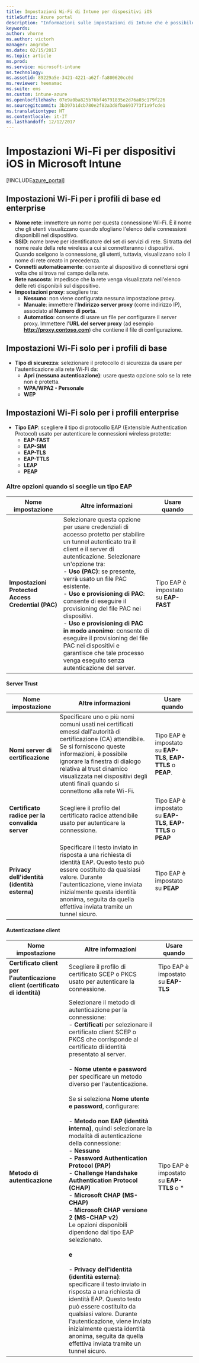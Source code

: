 ```yaml
---
title: Impostazioni Wi-Fi di Intune per dispositivi iOS
titleSuffix: Azure portal
description: "Informazioni sulle impostazioni di Intune che è possibile usare per configurare le connessioni Wi-Fi nei dispositivi iOS.\""
keywords: 
author: vhorne
ms.author: victorh
manager: angrobe
ms.date: 02/15/2017
ms.topic: article
ms.prod: 
ms.service: microsoft-intune
ms.technology: 
ms.assetid: 89229a5e-3421-4221-a62f-fa800620cc0d
ms.reviewer: heenamac
ms.suite: ems
ms.custom: intune-azure
ms.openlocfilehash: 07e9a0ba825b76bf46791835e2d76a03c179f226
ms.sourcegitcommit: 3b397b1dcb780e2f82a3d8fba693773f1a9fcde1
ms.translationtype: HT
ms.contentlocale: it-IT
ms.lasthandoff: 12/12/2017
---
```

# <a name="wi-fi-settings-for-ios-devices-in-microsoft-intune"></a>Impostazioni Wi-Fi per dispositivi iOS in Microsoft Intune

[!INCLUDE[azure_portal](./includes/azure_portal.md)]



## <a name="wi-fi-settings-for-basic-and-enterprise-profiles"></a>Impostazioni Wi-Fi per i profili di base ed enterprise

- **Nome rete**: immettere un nome per questa connessione Wi-Fi. È il nome che gli utenti visualizzano quando sfogliano l'elenco delle connessioni disponibili nel dispositivo.
- **SSID**: nome breve per identificatore del set di servizi di rete. Si tratta del nome reale della rete wireless a cui si connetteranno i dispositivi. Quando scelgono la connessione, gli utenti, tuttavia, visualizzano solo il nome di rete creato in precedenza.
- **Connetti automaticamente**: consente al dispositivo di connettersi ogni volta che si trova nel campo della rete.
- **Rete nascosta**: impedisce che la rete venga visualizzata nell'elenco delle reti disponibili sul dispositivo.
- **Impostazioni proxy**: scegliere tra:
    - **Nessuno**: non viene configurata nessuna impostazione proxy.
    - **Manuale**: immettere l'**Indirizzo server proxy** (come indirizzo IP), associato al **Numero di porta**.
    - **Automatico**: consente di usare un file per configurare il server proxy. Immettere l'**URL del server proxy** (ad esempio **http://proxy.contoso.com**) che contiene il file di configurazione.

## <a name="wi-fi-settings-for-basic-profiles-only"></a>Impostazioni Wi-Fi solo per i profili di base

- **Tipo di sicurezza**: selezionare il protocollo di sicurezza da usare per l'autenticazione alla rete Wi-Fi da:
    - **Apri (nessuna autenticazione)**: usare questa opzione solo se la rete non è protetta.
    - **WPA/WPA2 - Personale**
    - **WEP**

## <a name="wi-fi-settings-for-enterprise-profiles-only"></a>Impostazioni Wi-Fi solo per i profili enterprise

- **Tipo EAP**: scegliere il tipo di protocollo EAP (Extensible Authentication Protocol) usato per autenticare le connessioni wireless protette:
    - **EAP-FAST**
    - **EAP-SIM**
    - **EAP-TLS**
    - **EAP-TTLS**
    - **LEAP**
    - **PEAP**

### <a name="further-options-when-you-choose-an-eap-type"></a>Altre opzioni quando si sceglie un tipo EAP


|Nome impostazione|Altre informazioni|Usare quando|
|--------------|-------------|----------|
|**Impostazioni Protected Access Credential (PAC)**|Selezionare questa opzione per usare credenziali di accesso protetto per stabilire un tunnel autenticato tra il client e il server di autenticazione. Selezionare un'opzione tra:<br>- **Uso (PAC)**: se presente, verrà usato un file PAC esistente.<br>- **Uso e provisioning di PAC**: consente di eseguire il provisioning del file PAC nei dispositivi.<br>- **Uso e provisioning di PAC in modo anonimo**: consente di eseguire il provisioning del file PAC nei dispositivi e garantisce che tale processo venga eseguito senza autenticazione del server.|Tipo EAP è impostato su **EAP-FAST**|

#### <a name="server-trust"></a>Server Trust


|Nome impostazione|Altre informazioni|Usare quando|
|--------------|-------------|----------|
|**Nomi server di certificazione**|Specificare uno o più nomi comuni usati nei certificati emessi dall'autorità di certificazione (CA) attendibile. Se si forniscono queste informazioni, è possibile ignorare la finestra di dialogo relativa al trust dinamico visualizzata nei dispositivi degli utenti finali quando si connettono alla rete Wi-Fi.|Tipo EAP è impostato su **EAP-TLS**, **EAP-TTLS** o **PEAP**.|
|**Certificato radice per la convalida server**|Scegliere il profilo del certificato radice attendibile usato per autenticare la connessione. |Tipo EAP è impostato su **EAP-TLS**, **EAP-TTLS** o **PEAP**|
|**Privacy dell'identità (identità esterna)**|Specificare il testo inviato in risposta a una richiesta di identità EAP. Questo testo può essere costituito da qualsiasi valore. Durante l'autenticazione, viene inviata inizialmente questa identità anonima, seguita da quella effettiva inviata tramite un tunnel sicuro.|Tipo EAP è impostato su **PEAP**|


#### <a name="client-authentication"></a>Autenticazione client


|Nome impostazione|Altre informazioni|Usare quando|
|--------------|-------------|----------|
|**Certificato client per l'autenticazione client (certificato di identità)**|Scegliere il profilo di certificato SCEP o PKCS usato per autenticare la connessione.|Tipo EAP è impostato su **EAP-TLS**|
|**Metodo di autenticazione**|Selezionare il metodo di autenticazione per la connessione:<br>- **Certificati** per selezionare il certificato client SCEP o PKCS che corrisponde al certificato di identità presentato al server.<br><br>- **Nome utente e password** per specificare un metodo diverso per l'autenticazione. <br><br>Se si seleziona **Nome utente e password**, configurare:<br><br>-  **Metodo non EAP (identità interna)**, quindi selezionare la modalità di autenticazione della connessione:<br>- **Nessuno**<br>- **Password Authentication Protocol (PAP)**<br>- **Challenge Handshake Authentication Protocol (CHAP)**<br>- **Microsoft CHAP (MS-CHAP)**<br>- **Microsoft CHAP versione 2 (MS-CHAP v2)**<br>Le opzioni disponibili dipendono dal tipo EAP selezionato.<br><br>**e**<br><br>- **Privacy dell'identità (identità esterna)**: specificare il testo inviato in risposta a una richiesta di identità EAP. Questo testo può essere costituito da qualsiasi valore. Durante l'autenticazione, viene inviata inizialmente questa identità anonima, seguita da quella effettiva inviata tramite un tunnel sicuro.|Tipo EAP è impostato su **EAP-TTLS** o *
